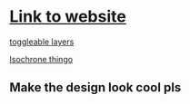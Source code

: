 # [Link to website](https://BaptisteHiggs.github.io/CODE1230SydneySolution)

[toggleable layers](https://www.mapbox.com/mapbox-gl-js/example/toggle-layers/)

[Isochrone thingo](https://www.mapbox.com/bites/00156/#12.13/-33.8602/151.1777/-89.5/60)

## Make the design look cool pls
